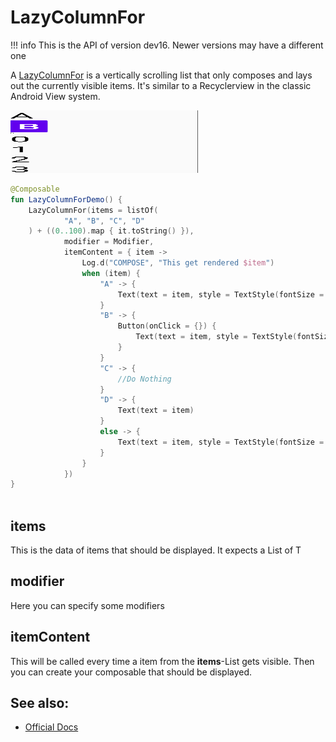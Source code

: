 # LazyColumnFor

!!! info
    This is the API of version dev16. Newer versions may have a different one
    
A [LazyColumnFor](https://developer.android.com/reference/kotlin/androidx/compose/foundation/lazy/package-summary.html#LazyColumnFor) is a vertically scrolling list that only composes and lays out the currently visible items.
It's similar to a Recyclerview in the classic Android View system.

<p align="left">
  <img src ="../../images/foundation/lazycolumnitems.png" height=100 width=300 />
</p>

```kotlin
@Composable
fun LazyColumnForDemo() {
    LazyColumnFor(items = listOf(
            "A", "B", "C", "D"
    ) + ((0..100).map { it.toString() }),
            modifier = Modifier,
            itemContent = { item ->
                Log.d("COMPOSE", "This get rendered $item")
                when (item) {
                    "A" -> {
                        Text(text = item, style = TextStyle(fontSize = 80.sp))
                    }
                    "B" -> {
                        Button(onClick = {}) {
                            Text(text = item, style = TextStyle(fontSize = 80.sp))
                        }
                    }
                    "C" -> {
                        //Do Nothing
                    }
                    "D" -> {
                        Text(text = item)
                    }
                    else -> {
                        Text(text = item, style = TextStyle(fontSize = 80.sp))
                    }
                }
            })
}



```


## items
This is the data of items that should be displayed. It expects a List of T

## modifier
Here you can specify some modifiers

## itemContent
This will be called every time a item from the **items**-List gets visible.
Then you can create your composable that should be displayed.  

## See also:
* [Official Docs](https://developer.android.com/reference/kotlin/androidx/ui/foundation/lazy/package-summary#lazycolumnitems)
